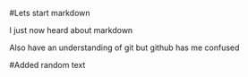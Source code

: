#Lets start markdown

I just now heard about markdown

Also have an understanding of git but github has me confused

#Added random text
